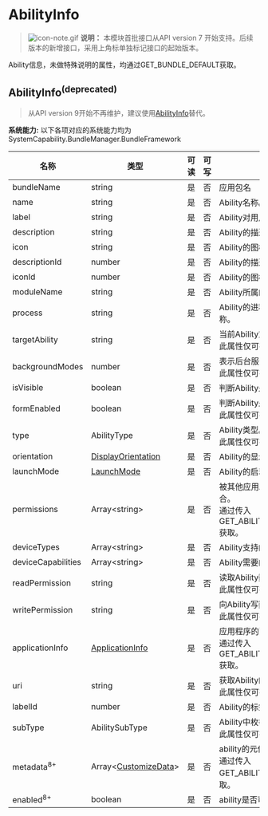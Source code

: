 # AbilityInfo

> ![icon-note.gif](public_sys-resources/icon-note.gif) **说明：**
> 本模块首批接口从API version 7 开始支持。后续版本的新增接口，采用上角标单独标记接口的起始版本。



Ability信息，未做特殊说明的属性，均通过GET_BUNDLE_DEFAULT获取。

## AbilityInfo<sup>(deprecated)<sup>

> 从API version 9开始不再维护，建议使用[AbilityInfo](js-apis-bundleManager-abilityInfo.md)替代。

 **系统能力:** 以下各项对应的系统能力均为SystemCapability.BundleManager.BundleFramework

| 名称                  | 类型                                                     | 可读 | 可写 | 说明                                      |
| --------------------- | -------------------------------------------------------- | ---- | ---- | ----------------------------------------- |
| bundleName            | string                                                   | 是   | 否   | 应用包名                                  |
| name                  | string                                                   | 是   | 否   | Ability名称。                               |
| label                 | string                                                   | 是   | 否   | Ability对用户显示的名称。                   |
| description           | string                                                   | 是   | 否   | Ability的描述。                             |
| icon                  | string                                                   | 是   | 否   | Ability的图标资源文件索引。                 |
| descriptionId         | number                                                   | 是   | 否   | Ability的描述id。                           |
| iconId                | number                                                   | 是   | 否   | Ability的图标id。                           |
| moduleName            | string                                                   | 是   | 否   | Ability所属的HAP包的名称。                  |
| process               | string                                                   | 是   | 否   | Ability的进程，如果不设置，默认为包的名称。 |
| targetAbility         | string                                                   | 是   | 否   | 当前Ability重用的目标Ability。<br />此属性仅可在FA模型下使用。 |
| backgroundModes       | number                                                   | 是   | 否   | 表示后台服务的类型。<br />此属性仅可在FA模型下使用。     |
| isVisible             | boolean                                                  | 是   | 否   | 判断Ability是否可以被其他应用调用。         |
| formEnabled           | boolean                                                  | 是   | 否   | 判断Ability是否提供卡片能力。<br />此属性仅可在FA模型下使用。 |
| type                  | AbilityType                                              | 是   | 否   | Ability类型。<br />此属性仅可在FA模型下使用。  |
| orientation           | [DisplayOrientation](js-apis-Bundle.md#deprecatedisplayorientation)                                       | 是   | 否   | Ability的显示模式。                         |
| launchMode            | [LaunchMode](js-apis-Bundle.md#launchmodedeprecated)                                               | 是   | 否   | Ability的启动模式。                         |
| permissions           | Array\<string>                                           | 是   | 否   | 被其他应用Ability调用时需要申请的权限集合。<br />通过传入GET_ABILITY_INFO_WITH_PERMISSION获取。 |
| deviceTypes           | Array\<string>                                           | 是   | 否   | Ability支持的设备类型。                     |
| deviceCapabilities    | Array\<string>                                           | 是   | 否   | Ability需要的设备能力。                     |
| readPermission        | string                                                   | 是   | 否   | 读取Ability数据所需的权限。<br />此属性仅可在FA模型下使用。|
| writePermission       | string                                                   | 是   | 否   | 向Ability写数据所需的权限。<br />此属性仅可在FA模型下使用。 |
| applicationInfo       | [ApplicationInfo](js-apis-bundle-ApplicationInfo.md)     | 是   | 否   | 应用程序的配置信息。<br />通过传入GET_ABILITY_INFO_WITH_APPLICATION获取。 |
| uri                   | string                                                   | 是   | 否   | 获取Ability的统一资源标识符（URI）。<br />此属性仅可在FA模型下使用。 |
| labelId               | number                                                   | 是   | 否   | Ability的标签id。                           |
| subType               | AbilitySubType                                           | 是   | 否   | Ability中枚举使用的模板的子类型。<br />此属性仅可在FA模型下使用。 |
| metadata<sup>8+</sup> | Array\<[CustomizeData](js-apis-bundle-CustomizeData.md)>           | 是   | 否   | ability的元信息。<br />通过传入GET_ABILITY_INFO_WITH_METADATA获取。 |
| enabled<sup>8+</sup>  | boolean                                                  | 是   | 否   | ability是否可用。                           |